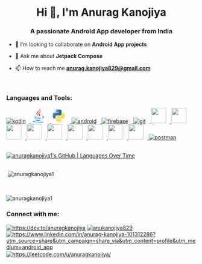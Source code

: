 <h1 align="center">Hi 👋, I'm Anurag Kanojiya</h1>
<h3 align="center">A passionate Android App developer from India</h3>

- 👯 I’m looking to collaborate on **Android App projects**

- 💬 Ask me about **Jetpack Compose**

- 📫 How to reach me **anurag.kanojiya829@gmail.com**

<br>
<h3 align="left">Languages and Tools:</h3>
<p align="left">
  <a href="https://developer.android.com" target="_blank" rel="noreferrer">
    <img src="https://www.vectorlogo.zone/logos/kotlinlang/kotlinlang-icon.svg" alt="kotlin" width="40" height="40" style="margin-right:10px;"/>
    <img src="https://raw.githubusercontent.com/devicons/devicon/master/icons/java/java-original.svg" alt="java" width="40" height="40" style="margin-right:10px;"/>
    <img src="https://raw.githubusercontent.com/devicons/devicon/master/icons/python/python-original.svg" alt="python" width="40" height="40" style="margin-right:10px;"/> 
    <img src="https://user-images.githubusercontent.com/25181517/192108895-20dc3343-43e3-4a54-a90e-13a4abbc57b9.png" alt="android" width="40" height="40" style="margin-right:10px;"/> 
    <img src="https://www.vectorlogo.zone/logos/firebase/firebase-icon.svg" alt="firebase" width="40" height="40" style="margin-right:10px;"/>
  </a>
  <a href="https://git-scm.com/" target="_blank" rel="noreferrer">
    <img src="https://www.vectorlogo.zone/logos/git-scm/git-scm-icon.svg" alt="git" width="40" height="40" style="margin-right:10px;"/>
  </a>
  <a href="https://www.java.com" target="_blank" rel="noreferrer">
    <img src="https://user-images.githubusercontent.com/25181517/192107858-fe19f043-c502-4009-8c47-476fc89718ad.png" width="40" height="40" style="margin-right:10px;"/> 
    <img src="https://user-images.githubusercontent.com/25181517/192108372-f71d70ac-7ae6-4c0d-8395-51d8870c2ef0.png" width="40" height="40" style="margin-right:10px;"/> 
    <img src="https://user-images.githubusercontent.com/25181517/192108891-d86b6220-e232-423a-bf5f-90903e6887c3.png" width="40" height="40" style="margin-right:10px;"/> 
    <img src="https://user-images.githubusercontent.com/25181517/189716855-2c69ca7a-5149-4647-936d-780610911353.png" width="40" height="40" style="margin-right:10px;"/> 
    <img src="https://user-images.githubusercontent.com/25181517/192158956-48192682-23d5-4bfc-9dfb-6511ade346bc.png" width="40" height="40" style="margin-right:10px;"/> 
    <img src="https://user-images.githubusercontent.com/25181517/189716058-71f74b6f-5936-40b5-92e3-00381e35ccb9.png" width="40" height="40" style="margin-right:10px;"/> 
    <img src="https://user-images.githubusercontent.com/25181517/192106070-46255bcf-65e6-4c6b-a296-bf8d0d8fb2a7.png" width="40" height="40" style="margin-right:10px;"/> 
    <img src="https://user-images.githubusercontent.com/25181517/117269608-b7dcfb80-ae58-11eb-8e66-6cc8753553f0.png" width="40" height="40" style="margin-right:10px;"/> 
    <img src="https://github.com/user-attachments/assets/094cc004-c6d6-47ff-800c-393e70bfa762" width="40" height="40" style="margin-right:10px;"/>  
    <img src="https://www.vectorlogo.zone/logos/getpostman/getpostman-icon.svg" alt="postman" width="40" height="40" style="margin-right:10px;"/>
  </a>
</p>
<br>

<a href="https://quira.sh?utm_source=widgets&utm_campaign=anuragkanojiya1">
  <img src="https://stats.quira.sh/anuragkanojiya1/languages-over-time?theme=dark" alt="anuragkanojiya1's GitHub | Languages Over Time" width="600" height="300">
</a>
<br><br>

<p>&nbsp;<img align="center" src="https://github-readme-stats.vercel.app/api?username=anuragkanojiya1&show_icons=true&locale=en" alt="anuragkanojiya1" /></p>

<br>
<p><img align="center" src="https://github-readme-streak-stats.herokuapp.com/?user=anuragkanojiya1&" alt="anuragkanojiya1" /></p>

<h3 align="left">Connect with me:</h3>
<p align="left">
<a href="https://dev.to/https://dev.to/anuragkanojiya" target="blank"><img align="center" src="https://raw.githubusercontent.com/rahuldkjain/github-profile-readme-generator/master/src/images/icons/Social/devto.svg" alt="https://dev.to/anuragkanojiya" height="30" width="40" /></a>
<a href="https://twitter.com/anukanojiya829" target="blank"><img align="center" src="https://raw.githubusercontent.com/rahuldkjain/github-profile-readme-generator/master/src/images/icons/Social/twitter.svg" alt="anukanojiya829" height="30" width="40" /></a>
<a href="https://linkedin.com/in/https://www.linkedin.com/in/anurag-kanojiya-101312286?utm_source=share&utm_campaign=share_via&utm_content=profile&utm_medium=android_app" target="blank"><img align="center" src="https://raw.githubusercontent.com/rahuldkjain/github-profile-readme-generator/master/src/images/icons/Social/linked-in-alt.svg" alt="https://www.linkedin.com/in/anurag-kanojiya-101312286?utm_source=share&utm_campaign=share_via&utm_content=profile&utm_medium=android_app" height="30" width="40" /></a>
<a href="https://www.leetcode.com/https://leetcode.com/u/anuragkanojiya/" target="blank"><img align="center" src="https://raw.githubusercontent.com/rahuldkjain/github-profile-readme-generator/master/src/images/icons/Social/leet-code.svg" alt="https://leetcode.com/u/anuragkanojiya/" height="30" width="40" /></a>
</p>
